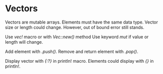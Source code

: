 # Vectors
Vectors are mutable arrays.
Elements must have the same data type.
Vector size or length could change.
However, out of bound error still stands.

Use *vec!* macro or with *Vec::new()* method
Use keyword *mut* if value or length will change.

Add element with *<vector>.push(<element>)*.
Remove and return element with *<vecotr>.pop()*.

Display vector with *{:?}* in println! macro.
Elements could display with *{}* in println!.